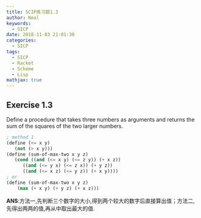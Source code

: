 ```yaml
---
title: SCIP练习题1.3
author: Neal
keywords:
  - SICP
date: 2018-11-03 21:01:30
categories:
  - SICP
tags:
  - SICP
  - Racket
  - Scheme
  - Lisp
mathjax: true
---
```


## Exercise 1.3

Define a procedure that takes three numbers as arguments and returns the sum of the squares of the two larger numbers.

```scheme
; method 1
(define (<= x y)
   (not (> x y)))
(define (sum-of-max-two x y z)
   (cond ((and (<= x y) (<= z y)) (+ x z))
      ((and (<= y x) (<= z x)) (+ y z))
      ((and (<= x z) (<= y z)) (+ x y))))
; or
(define (sum-of-max-two x y z)
    (max (+ x y) (+ y z) (+ x z)))
```

**ANS**:方法一,先判断三个数字的大小,得到两个较大的数字后直接算出值；方法二,先得出两两的值,再从中取出最大的值.
